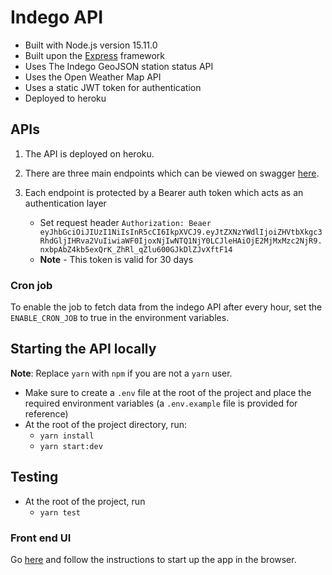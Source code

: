 # Indego API

- Built with Node.js version 15.11.0
- Built upon the [Express](https://expressjs.com/) framework
- Uses The Indego GeoJSON station status API
- Uses the Open Weather Map API
- Uses a static JWT token for authentication
- Deployed to heroku

## APIs
1. The API is deployed on heroku.

1. There are three main endpoints which can be viewed on swagger [here](https://indego-api.herokuapp.com/api/v1/swagger).
   
1. Each endpoint is protected by a Bearer auth token which acts as an authentication layer
    * Set request header `Authorization: Beaer eyJhbGciOiJIUzI1NiIsInR5cCI6IkpXVCJ9.eyJtZXNzYWdlIjoiZHVtbXkgc3RhdGljIHRva2VuIiwiaWF0IjoxNjIwNTQ1NjY0LCJleHAiOjE2MjMxMzc2NjR9.nxbpAbZ4kb5exQrK_ZhRl_qZlu600GJkDlZJvXftF14`
    * **Note** - This token is valid for 30 days
    
### Cron job
To enable the job to fetch data from the indego API after every hour,
set the `ENABLE_CRON_JOB` to true in the environment variables.

## Starting the API locally
**Note**: Replace `yarn` with `npm` if you are not a `yarn` user.
* Make sure to create a `.env` file at the root of the project and place the required environment variables (a `.env.example` file is provided for reference)
* At the root of the project directory, run:
    * `yarn install`
    * `yarn start:dev`

## Testing
* At the root of the project, run
    * `yarn test`
    
### Front end UI
Go [here](https://github.com/usmanzaheer1995/indego-ui) and follow the instructions to
start up the app in the browser.
